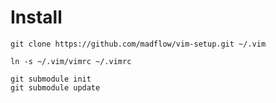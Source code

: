 # Install

```git clone https://github.com/madflow/vim-setup.git ~/.vim```

```ln -s ~/.vim/vimrc ~/.vimrc```

```
git submodule init
git submodule update
```
